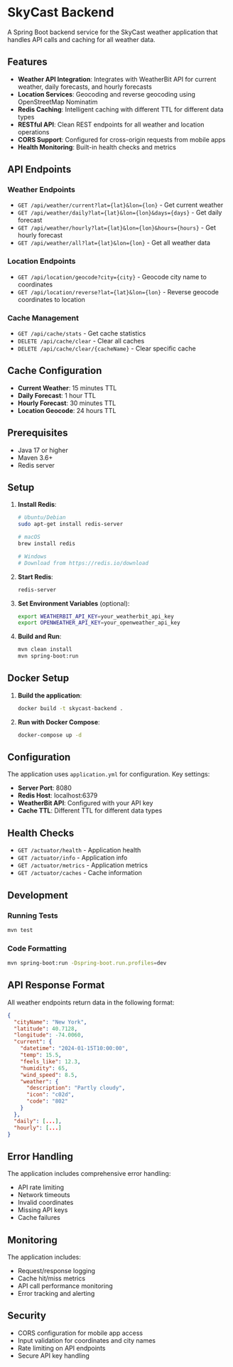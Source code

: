 # SkyCast Backend

A Spring Boot backend service for the SkyCast weather application that handles API calls and caching for all weather data.

## Features

- **Weather API Integration**: Integrates with WeatherBit API for current weather, daily forecasts, and hourly forecasts
- **Location Services**: Geocoding and reverse geocoding using OpenStreetMap Nominatim
- **Redis Caching**: Intelligent caching with different TTL for different data types
- **RESTful API**: Clean REST endpoints for all weather and location operations
- **CORS Support**: Configured for cross-origin requests from mobile apps
- **Health Monitoring**: Built-in health checks and metrics

## API Endpoints

### Weather Endpoints
- `GET /api/weather/current?lat={lat}&lon={lon}` - Get current weather
- `GET /api/weather/daily?lat={lat}&lon={lon}&days={days}` - Get daily forecast
- `GET /api/weather/hourly?lat={lat}&lon={lon}&hours={hours}` - Get hourly forecast
- `GET /api/weather/all?lat={lat}&lon={lon}` - Get all weather data

### Location Endpoints
- `GET /api/location/geocode?city={city}` - Geocode city name to coordinates
- `GET /api/location/reverse?lat={lat}&lon={lon}` - Reverse geocode coordinates to location

### Cache Management
- `GET /api/cache/stats` - Get cache statistics
- `DELETE /api/cache/clear` - Clear all caches
- `DELETE /api/cache/clear/{cacheName}` - Clear specific cache

## Cache Configuration

- **Current Weather**: 15 minutes TTL
- **Daily Forecast**: 1 hour TTL
- **Hourly Forecast**: 30 minutes TTL
- **Location Geocode**: 24 hours TTL

## Prerequisites

- Java 17 or higher
- Maven 3.6+
- Redis server

## Setup

1. **Install Redis**:
   ```bash
   # Ubuntu/Debian
   sudo apt-get install redis-server
   
   # macOS
   brew install redis
   
   # Windows
   # Download from https://redis.io/download
   ```

2. **Start Redis**:
   ```bash
   redis-server
   ```

3. **Set Environment Variables** (optional):
   ```bash
   export WEATHERBIT_API_KEY=your_weatherbit_api_key
   export OPENWEATHER_API_KEY=your_openweather_api_key
   ```

4. **Build and Run**:
   ```bash
   mvn clean install
   mvn spring-boot:run
   ```

## Docker Setup

1. **Build the application**:
   ```bash
   docker build -t skycast-backend .
   ```

2. **Run with Docker Compose**:
   ```bash
   docker-compose up -d
   ```

## Configuration

The application uses `application.yml` for configuration. Key settings:

- **Server Port**: 8080
- **Redis Host**: localhost:6379
- **WeatherBit API**: Configured with your API key
- **Cache TTL**: Different TTL for different data types

## Health Checks

- `GET /actuator/health` - Application health
- `GET /actuator/info` - Application info
- `GET /actuator/metrics` - Application metrics
- `GET /actuator/caches` - Cache information

## Development

### Running Tests
```bash
mvn test
```

### Code Formatting
```bash
mvn spring-boot:run -Dspring-boot.run.profiles=dev
```

## API Response Format

All weather endpoints return data in the following format:

```json
{
  "cityName": "New York",
  "latitude": 40.7128,
  "longitude": -74.0060,
  "current": {
    "datetime": "2024-01-15T10:00:00",
    "temp": 15.5,
    "feels_like": 12.3,
    "humidity": 65,
    "wind_speed": 8.5,
    "weather": {
      "description": "Partly cloudy",
      "icon": "c02d",
      "code": "802"
    }
  },
  "daily": [...],
  "hourly": [...]
}
```

## Error Handling

The application includes comprehensive error handling:
- API rate limiting
- Network timeouts
- Invalid coordinates
- Missing API keys
- Cache failures

## Monitoring

The application includes:
- Request/response logging
- Cache hit/miss metrics
- API call performance monitoring
- Error tracking and alerting

## Security

- CORS configuration for mobile app access
- Input validation for coordinates and city names
- Rate limiting on API endpoints
- Secure API key handling 